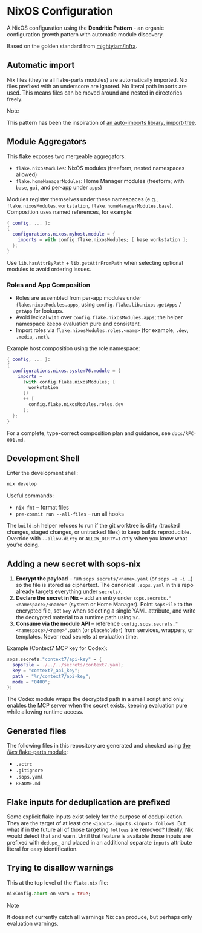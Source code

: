 # NixOS Configuration

A NixOS configuration using the **Dendritic Pattern** - an organic configuration growth pattern with automatic module discovery.

Based on the golden standard from [mightyiam/infra](https://github.com/mightyiam/infra).

## Automatic import

Nix files (they're all flake-parts modules) are automatically imported.
Nix files prefixed with an underscore are ignored.
No literal path imports are used.
This means files can be moved around and nested in directories freely.

> [!NOTE]
> This pattern has been the inspiration of [an auto-imports library, import-tree](https://github.com/vic/import-tree).

## Module Aggregators

This flake exposes two mergeable aggregators:

- `flake.nixosModules`: NixOS modules (freeform, nested namespaces allowed)
- `flake.homeManagerModules`: Home Manager modules (freeform; with `base`, `gui`, and per-app under `apps`)

Modules register themselves under these namespaces (e.g., `flake.nixosModules.workstation`, `flake.homeManagerModules.base`).
Composition uses named references, for example:

```nix
{ config, ... }:
{
  configurations.nixos.myhost.module = {
    imports = with config.flake.nixosModules; [ base workstation ];
  };
}
```

Use `lib.hasAttrByPath` + `lib.getAttrFromPath` when selecting optional modules to avoid ordering issues.

### Roles and App Composition

- Roles are assembled from per-app modules under `flake.nixosModules.apps`, using `config.flake.lib.nixos.getApps` / `getApp` for lookups.
- Avoid lexical `with` over `config.flake.nixosModules.apps`; the helper namespace keeps evaluation pure and consistent.
- Import roles via `flake.nixosModules.roles.<name>` (for example, `.dev`, `.media`, `.net`).

Example host composition using the role namespace:

```nix
{ config, ... }:
{
  configurations.nixos.system76.module = {
    imports =
      (with config.flake.nixosModules; [
        workstation
      ])
      ++ [
        config.flake.nixosModules.roles.dev
      ];
  };
}
```

For a complete, type-correct composition plan and guidance, see
`docs/RFC-001.md`.

## Development Shell

Enter the development shell:

```bash
nix develop
```

Useful commands:

- `nix fmt` – format files
- `pre-commit run --all-files` – run all hooks

The `build.sh` helper refuses to run if the git worktree is dirty (tracked changes, staged changes, or untracked files) to keep builds reproducible. Override with `--allow-dirty` or `ALLOW_DIRTY=1` only when you know what you’re doing.

## Adding a new secret with sops-nix

1. **Encrypt the payload** – run `sops secrets/<name>.yaml` (or `sops -e -i …`) so the file is stored as ciphertext. The canonical `.sops.yaml` in this repo already targets everything under `secrets/`.
2. **Declare the secret in Nix** – add an entry under `sops.secrets."<namespace>/<name>"` (system or Home Manager). Point `sopsFile` to the encrypted file, set `key` when selecting a single YAML attribute, and write the decrypted material to a runtime path using `%r`.
3. **Consume via the module API** – reference `config.sops.secrets."<namespace>/<name>".path` (or `placeholder`) from services, wrappers, or templates. Never read secrets at evaluation time.

Example (Context7 MCP key for Codex):

```nix
sops.secrets."context7/api-key" = {
  sopsFile = ./../../secrets/context7.yaml;
  key = "context7_api_key";
  path = "%r/context7/api-key";
  mode = "0400";
};
```

The Codex module wraps the decrypted path in a small script and only enables the MCP server when the secret exists, keeping evaluation pure while allowing runtime access.

## Generated files

The following files in this repository are generated and checked
using [the _files_ flake-parts module](https://github.com/mightyiam/files):

- `.actrc`
- `.gitignore`
- `.sops.yaml`
- `README.md`

## Flake inputs for deduplication are prefixed

Some explicit flake inputs exist solely for the purpose of deduplication.
They are the target of at least one `<input>.inputs.<input>.follows`.
But what if in the future all of those targeting `follows` are removed?
Ideally, Nix would detect that and warn.
Until that feature is available those inputs are prefixed with `dedupe_`
and placed in an additional separate `inputs` attribute literal
for easy identification.

## Trying to disallow warnings

This at the top level of the `flake.nix` file:

```nix
nixConfig.abort-on-warn = true;
```

> [!NOTE]
> It does not currently catch all warnings Nix can produce, but perhaps only evaluation warnings.
